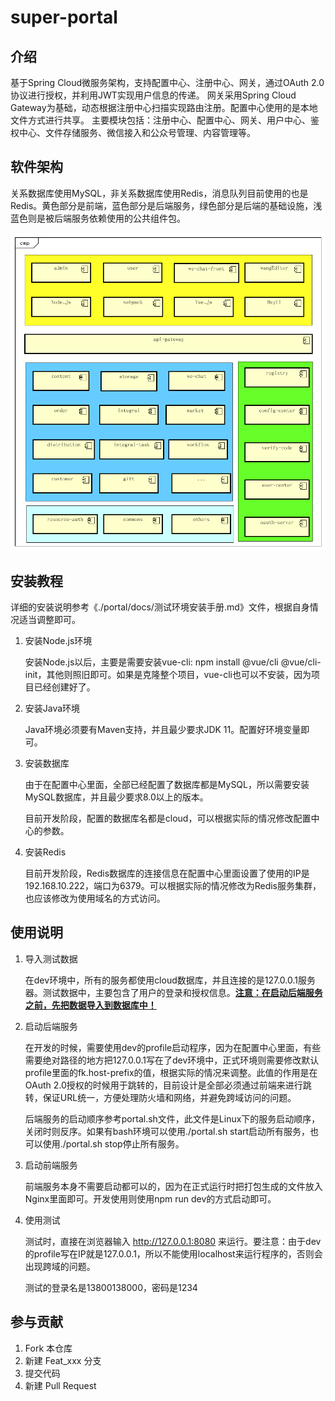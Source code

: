 # super-portal

## 介绍
基于Spring Cloud微服务架构，支持配置中心、注册中心、网关，通过OAuth 2.0协议进行授权，并利用JWT实现用户信息的传递。
网关采用Spring Cloud Gateway为基础，动态根据注册中心扫描实现路由注册。配置中心使用的是本地文件方式进行共享。
主要模块包括：注册中心、配置中心、网关、用户中心、鉴权中心、文件存储服务、微信接入和公众号管理、内容管理等。

## 软件架构
关系数据库使用MySQL，非关系数据库使用Redis，消息队列目前使用的也是Redis。黄色部分是前端，蓝色部分是后端服务，绿色部分是后端的基础设施，浅蓝色则是被后端服务依赖使用的公共组件包。

![整体架构](./整体架构.png)

## 安装教程

详细的安装说明参考《./portal/docs/测试环境安装手册.md》文件，根据自身情况适当调整即可。

1. 安装Node.js环境

   安装Node.js以后，主要是需要安装vue-cli: npm install @vue/cli @vue/cli-init，其他则照旧即可。如果是克隆整个项目，vue-cli也可以不安装，因为项目已经创建好了。

2. 安装Java环境

   Java环境必须要有Maven支持，并且最少要求JDK 11。配置好环境变量即可。

3. 安装数据库

   由于在配置中心里面，全部已经配置了数据库都是MySQL，所以需要安装MySQL数据库，并且最少要求8.0以上的版本。

   目前开发阶段，配置的数据库名都是cloud，可以根据实际的情况修改配置中心的参数。

4. 安装Redis

   目前开发阶段，Redis数据库的连接信息在配置中心里面设置了使用的IP是192.168.10.222，端口为6379。可以根据实际的情况修改为Redis服务集群，也应该修改为使用域名的方式访问。

## 使用说明

1. 导入测试数据

   在dev环境中，所有的服务都使用cloud数据库，并且连接的是127.0.0.1服务器。测试数据中，主要包含了用户的登录和授权信息。**<u>注意：在启动后端服务之前，先把数据导入到数据库中！</u>**

2. 启动后端服务

   在开发的时候，需要使用dev的profile启动程序，因为在配置中心里面，有些需要绝对路径的地方把127.0.0.1写在了dev环境中，正式环境则需要修改默认profile里面的fk.host-prefix的值，根据实际的情况来调整。此值的作用是在OAuth 2.0授权的时候用于跳转的，目前设计是全部必须通过前端来进行跳转，保证URL统一，方便处理防火墙和网络，并避免跨域访问的问题。

   后端服务的启动顺序参考portal.sh文件，此文件是Linux下的服务启动顺序，关闭时则反序。如果有bash环境可以使用./portal.sh start启动所有服务，也可以使用./portal.sh stop停止所有服务。

3. 启动前端服务

   前端服务本身不需要启动都可以的，因为在正式运行时把打包生成的文件放入Nginx里面即可。开发使用则使用npm run dev的方式启动即可。

4. 使用测试

   测试时，直接在浏览器输入 http://127.0.0.1:8080 来运行。要注意：由于dev的profile写在IP就是127.0.0.1，所以不能使用localhost来运行程序的，否则会出现跨域的问题。

   测试的登录名是13800138000，密码是1234

## 参与贡献

1. Fork 本仓库
2. 新建 Feat_xxx 分支
3. 提交代码
4. 新建 Pull Request
